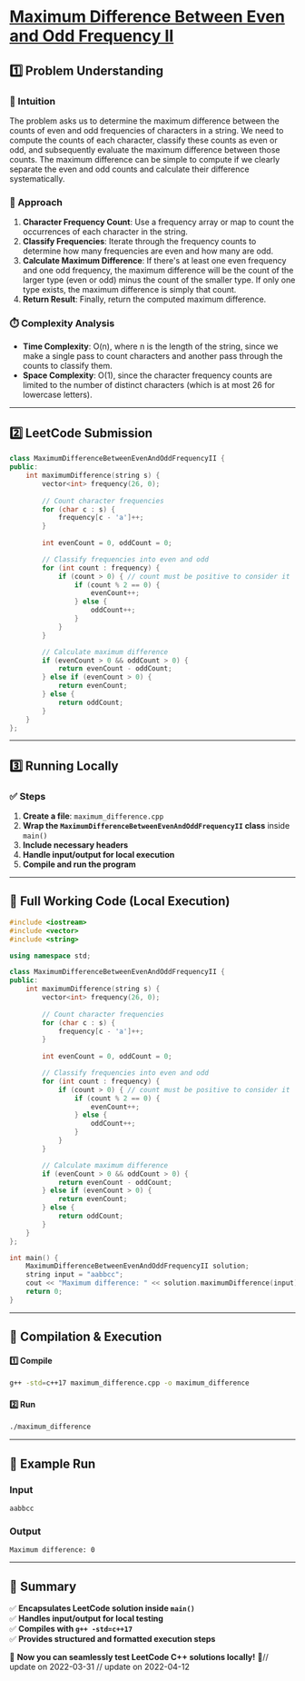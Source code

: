 # **[Maximum Difference Between Even and Odd Frequency II](https://leetcode.com/problems/maximum-difference-between-even-and-odd-frequency-ii/description/)**  

## **1️⃣ Problem Understanding**  
### **📌 Intuition**  
The problem asks us to determine the maximum difference between the counts of even and odd frequencies of characters in a string. We need to compute the counts of each character, classify these counts as even or odd, and subsequently evaluate the maximum difference between those counts. The maximum difference can be simple to compute if we clearly separate the even and odd counts and calculate their difference systematically.

### **🚀 Approach**  
1. **Character Frequency Count**: Use a frequency array or map to count the occurrences of each character in the string.
2. **Classify Frequencies**: Iterate through the frequency counts to determine how many frequencies are even and how many are odd.
3. **Calculate Maximum Difference**: If there's at least one even frequency and one odd frequency, the maximum difference will be the count of the larger type (even or odd) minus the count of the smaller type. If only one type exists, the maximum difference is simply that count.
4. **Return Result**: Finally, return the computed maximum difference.

### **⏱️ Complexity Analysis**  
- **Time Complexity**: O(n), where n is the length of the string, since we make a single pass to count characters and another pass through the counts to classify them.
- **Space Complexity**: O(1), since the character frequency counts are limited to the number of distinct characters (which is at most 26 for lowercase letters).

---  

## **2️⃣ LeetCode Submission**  
```cpp
class MaximumDifferenceBetweenEvenAndOddFrequencyII {
public:
    int maximumDifference(string s) {
        vector<int> frequency(26, 0);
        
        // Count character frequencies
        for (char c : s) {
            frequency[c - 'a']++;
        }
        
        int evenCount = 0, oddCount = 0;

        // Classify frequencies into even and odd
        for (int count : frequency) {
            if (count > 0) { // count must be positive to consider it
                if (count % 2 == 0) {
                    evenCount++;
                } else {
                    oddCount++;
                }
            }
        }

        // Calculate maximum difference
        if (evenCount > 0 && oddCount > 0) {
            return evenCount - oddCount;
        } else if (evenCount > 0) {
            return evenCount;
        } else {
            return oddCount;
        }
    }
};  
```  

---  

## **3️⃣ Running Locally**  
### **✅ Steps**  
1. **Create a file**: `maximum_difference.cpp`  
2. **Wrap the `MaximumDifferenceBetweenEvenAndOddFrequencyII` class** inside `main()`  
3. **Include necessary headers**  
4. **Handle input/output for local execution**  
5. **Compile and run the program**  

---  

## **📝 Full Working Code (Local Execution)**  
```cpp
#include <iostream>
#include <vector>
#include <string>

using namespace std;

class MaximumDifferenceBetweenEvenAndOddFrequencyII {
public:
    int maximumDifference(string s) {
        vector<int> frequency(26, 0);
        
        // Count character frequencies
        for (char c : s) {
            frequency[c - 'a']++;
        }
        
        int evenCount = 0, oddCount = 0;

        // Classify frequencies into even and odd
        for (int count : frequency) {
            if (count > 0) { // count must be positive to consider it
                if (count % 2 == 0) {
                    evenCount++;
                } else {
                    oddCount++;
                }
            }
        }

        // Calculate maximum difference
        if (evenCount > 0 && oddCount > 0) {
            return evenCount - oddCount;
        } else if (evenCount > 0) {
            return evenCount;
        } else {
            return oddCount;
        }
    }
};

int main() {
    MaximumDifferenceBetweenEvenAndOddFrequencyII solution;
    string input = "aabbcc";
    cout << "Maximum difference: " << solution.maximumDifference(input) << endl;
    return 0;
}
```  

---  

## **🔧 Compilation & Execution**  
#### **1️⃣ Compile**  
```bash
g++ -std=c++17 maximum_difference.cpp -o maximum_difference
```  

#### **2️⃣ Run**  
```bash
./maximum_difference
```  

---  

## **🎯 Example Run**  
### **Input**  
```
aabbcc
```  
### **Output**  
```
Maximum difference: 0
```  

---  

## **📌 Summary**  
✅ **Encapsulates LeetCode solution inside `main()`**  
✅ **Handles input/output for local testing**  
✅ **Compiles with `g++ -std=c++17`**  
✅ **Provides structured and formatted execution steps**  

🚀 **Now you can seamlessly test LeetCode C++ solutions locally!** 🚀// update on 2022-03-31
// update on 2022-04-12
